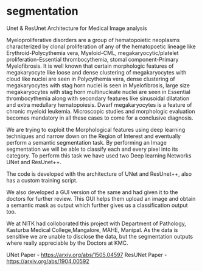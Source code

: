 # segmentation
Unet &amp; ResUnet Architecture for Medical Image analysis

Myeloproliferative disorders are a group of hematopoietic neoplasms characterized by clonal proliferation of any of the hematopoetic lineage like Erythroid-Polycythemia vera, Myeloid-CML, megakaryocytic/platelet proliferation-Essential thrombocythemia, stomal component-Primary Myelofibrosis. It is well known that certain morphologic features of megakaryocyte like loose and dense clustering of megakaryocytes with cloud like nuclei are seen in Polycythemia vera, dense clustering of megakaryocytes with stag horn nuclei is seen in Myelofibrosis, large size megakaryocytes with stag horn multinucleate nuclei are seen in Essential thrombocythemia along with secondary features like sinusoidal dilatation and extra medullary hematopoiesis. Dwarf megakaryocytes is a feature of chronic myeloid leukemia. Microscopic studies and morphologic evaluation becomes mandatory in all these cases to come for a conclusive diagnosis.

We are trying to exploit the Morphological features using deep learning techniques and narrow down on the Region of Interest and eventually perform a semantic segmentation task. By performing an Image segmentation we will be able to classify each and every pixel into its category. To perform this task we have used two Deep learning Networks UNet and ResUnet++.

The code is developed with the architecture of UNet and ResUnet++, also has a custom training script.

We also developed a GUI version of the same and had given it to the doctors for further review. This GUI helps them upload an image and obtain a semantic mask as output which further gives us a classification output too.

We at NITK had colloborated this project with Department of Pathology, Kasturba Medical College,Mangalore, MAHE, Manipal. As the data is sensitive we are unable to disclose the data, but the segmentation outputs where really appreciable by the Doctors at KMC.

UNet Paper - https://arxiv.org/abs/1505.04597
ResUNet Paper - https://arxiv.org/abs/1904.00592
